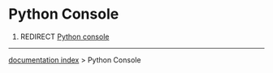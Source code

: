 # Python Console
1.  REDIRECT [Python console](Python_console.md)

---
[documentation index](../README.md) > Python Console
